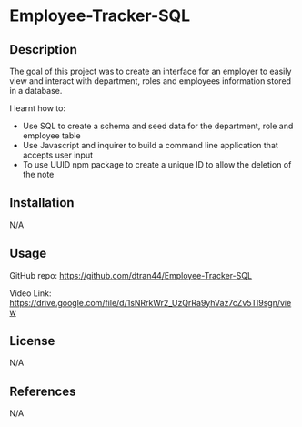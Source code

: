 # Employee-Tracker-SQL

## Description
The goal of this project was to create an interface for an employer to easily view and interact with department, roles and employees information stored in a database.

I learnt how to:
- Use SQL to create a schema and seed data for the department, role and employee table
- Use Javascript and inquirer to build a command line application that accepts user input
- To use UUID npm package to create a unique ID to allow the deletion of the note

## Installation

N/A

## Usage

GitHub repo: https://github.com/dtran44/Employee-Tracker-SQL

Video Link: https://drive.google.com/file/d/1sNRrkWr2_UzQrRa9yhVaz7cZv5Tl9sgn/view


## License

N/A


## References
N/A
